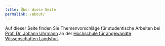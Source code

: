 ```yaml
---
title: Über diese Seite
permalink: /about/
---
```


Auf dieser Seite finden Sie Themenvorschläge für studentische Arbeiten bei
[Prof. Dr. Johann Uhrmann](https://www.haw-landshut.de/hochschule/fakultaeten/informatik/wir-ueber-uns/professoren-innen.html)
an der [Hochschule für angewandte Wissenschaften Landshut](https://www.haw-landshut.de).
